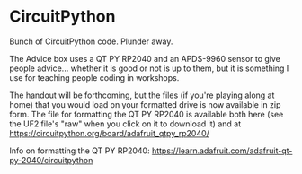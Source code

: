 # CircuitPython
Bunch of CircuitPython code. Plunder away.

The Advice box uses a QT PY RP2040 and an APDS-9960 sensor to give people advice... whether it is good or not is up to them, but it is something I use for teaching people coding in workshops.

The handout will be forthcoming, but the files (if you're playing along at home) that you would load on your formatted drive is now available in zip form. The file for formatting the QT PY RP2040 is available both here (see the UF2 file's "raw" when you click on it to download it) and at https://circuitpython.org/board/adafruit_qtpy_rp2040/

Info on formatting the QT PY RP2040: https://learn.adafruit.com/adafruit-qt-py-2040/circuitpython
